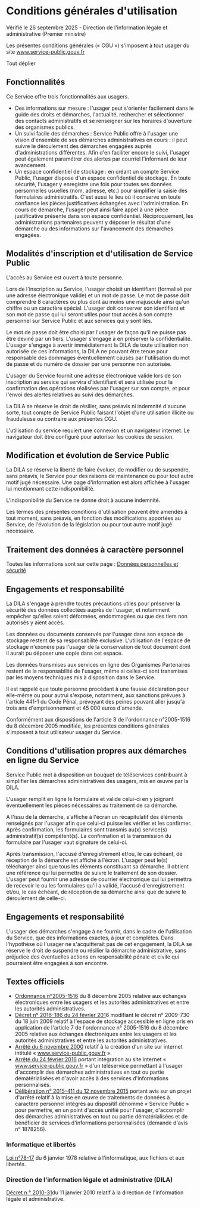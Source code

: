 Conditions générales d'utilisation
==================================

Vérifié le 26 septembre 2025 - Direction de l'information légale et administrative (Premier ministre)

Les présentes conditions générales (« CGU ») s'imposent à tout usager du site www.service-public.gouv.fr

Tout déplier

Fonctionnalités
---------------

Ce Service offre trois fonctionnalités aux usagers.

* Des informations sur mesure : l'usager peut s'orienter facilement dans le guide des droits et démarches, l'actualité, rechercher et sélectionner des contacts administratifs et se renseigner sur les horaires d'ouverture des organismes publics.
* Un suivi facile des démarches : Service Public offre à l'usager une vision d'ensemble de ses démarches administratives en cours : il peut suivre le déroulement des démarches engagées auprès d'administrations différentes. Afin d'en faciliter encore le suivi, l'usager peut également paramétrer des alertes par courriel l'informant de leur avancement.
* Un espace confidentiel de stockage : en créant un compte Service Public, l'usager dispose d'un espace confidentiel de stockage. En toute sécurité, l'usager y enregistre une fois pour toutes ses données personnelles usuelles (nom, adresse, etc.) pour simplifier la saisie des formulaires administratifs. C'est aussi le lieu où il conserve en toute confiance les pièces justificatives échangées avec l'administration. En cours de démarche, l'usager peut ainsi faire appel à une pièce justificative présente dans son espace confidentiel. Réciproquement, les administrations partenaires peuvent y déposer le résultat d'une démarche ou des informations sur l'avancement des démarches engagées.

Modalités d'inscription et d'utilisation de Service Public
----------------------------------------------------------

L'accès au Service est ouvert à toute personne.

Lors de l'inscription au Service, l'usager choisit un identifiant (formalisé par une adresse électronique valide) et un mot de passe. Le mot de passe doit comprendre 8 caractères ou plus dont au moins une majuscule ainsi qu'un chiffre ou un caractère spécial. L'usager doit conserver son identifiant et son mot de passe qui lui seront utiles pour tout accès à son compte personnel sur Service Public et aux services qui y sont liés.

Le mot de passe doit être choisi par l'usager de façon qu'il ne puisse pas être deviné par un tiers. L'usager s'engage à en préserver la confidentialité. L'usager s'engage à avertir immédiatement la DILA de toute utilisation non autorisée de ces informations, la DILA ne pouvant être tenue pour responsable des dommages éventuellement causés par l'utilisation du mot de passe et du numéro de dossier par une personne non autorisée.

L'usager du Service fournit une adresse électronique valide lors de son inscription au service qui servira d'identifiant et sera utilisée pour la confirmation des opérations réalisées par l'usager sur son compte, et pour l'envoi des alertes relatives au suivi des démarches.

La DILA se réserve le droit de résilier, sans préavis ni indemnité d'aucune sorte, tout compte de Service Public faisant l'objet d'une utilisation illicite ou frauduleuse ou contraire aux présentes CGU.

L'utilisation du service requiert une connexion et un navigateur internet. Le navigateur doit être configuré pour autoriser les cookies de session.

Modification et évolution de Service Public
-------------------------------------------

La DILA se réserve la liberté de faire évoluer, de modifier ou de suspendre, sans préavis, le Service pour des raisons de maintenance ou pour tout autre motif jugé nécessaire. Une page d'information est alors affichée à l'usager lui mentionnant cette indisponibilité.

L'indisponibilité du Service ne donne droit à aucune indemnité.

Les termes des présentes conditions d'utilisation peuvent être amendés à tout moment, sans préavis, en fonction des modifications apportées au Service, de l'évolution de la législation ou pour tout autre motif jugé nécessaire.

Traitement des données à caractère personnel
--------------------------------------------

Toutes les informations sont sur cette page : [Données personnelles et sécurité](https://www.service-public.gouv.fr/P10001)[](mailto:cil@dila.gouv.fr " -  - Nouvelle fenêtre")

Engagements et responsabilité
-----------------------------

La DILA s'engage à prendre toutes précautions utiles pour préserver la sécurité des données collectées auprès de l'usager, et notamment empêcher qu'elles soient déformées, endommagées ou que des tiers non autorisés y aient accès.

Les données ou documents conservés par l'usager dans son espace de stockage restent de sa responsabilité exclusive. L'utilisation de l'espace de stockage n'exonère pas l'usager de la conservation de tout document dont il aurait pu déposer une copie dans cet espace.

Les données transmises aux services en ligne des Organismes Partenaires restent de la responsabilité de l'usager, même si celles-ci sont transmises par les moyens techniques mis à disposition dans le Service.

Il est rappelé que toute personne procédant à une fausse déclaration pour elle-même ou pour autrui s'expose, notamment, aux sanctions prévues à l'article 441-1 du Code Pénal, prévoyant des peines pouvant aller jusqu'à trois ans d'emprisonnement et 45 000 euros d'amende.

Conformément aux dispositions de l'article 3 de l'ordonnance n°2005-1516 du 8 décembre 2005 modifiée, les présentes conditions générales s'imposent à tout utilisateur usager du Service.

Conditions d'utilisation propres aux démarches en ligne du Service
------------------------------------------------------------------

Service Public met à disposition un bouquet de téléservices contribuant à simplifier les démarches administratives des usagers, mis en œuvre par la DILA.

L'usager remplit en ligne le formulaire et valide celui-ci en y joignant éventuellement les pièces nécessaires au traitement de sa démarche.

A l'issu de la démarche, s'affiche à l'écran un récapitulatif des éléments renseignés par l'usager afin que celui-ci puisse les vérifier et les confirmer. Après confirmation, les formulaires sont transmis au(x) service(s) administratif(s) compétent(s). La confirmation et la transmission du formulaire par l'usager vaut signature de celui-ci.

Après transmission, l'accusé d'enregistrement et/ou, le cas échéant, de réception de la démarche est affiché à l'écran. L'usager peut le(s) télécharger ainsi que tous les éléments constituant sa démarche. Il obtient une référence qui lui permettra de suivre le traitement de son dossier. L'usager peut fournir une adresse de courrier électronique qui lui permettra de recevoir le ou les formulaires qu'il a validé, l'accusé d'enregistrement et/ou, le cas échéant, de réception de sa démarche ainsi que de suivre le déroulement de celle-ci.

Engagements et responsabilité
-----------------------------

L'usager des démarches s'engage à ne fournir, dans le cadre de l'utilisation du Service, que des informations exactes, à jour et complètes. Dans l'hypothèse où l'usager ne s'acquitterait pas de cet engagement, la DILA se réserve le droit de suspendre ou résilier la démarche administrative, sans préjudice des éventuelles actions en responsabilité pénale et civile qui pourraient être engagées à son encontre.

Textes officiels
----------------

* [Ordonnance n°2005-1516](http://www.legifrance.gouv.fr/affichTexte.do?cidTexte=JORFTEXT000000636232&fastPos=1&fastReqId=861641718&categorieLien=cid&oldAction=rechTexte "Ordonnance n°2005-1516 - www.legifrance.gouv.fr - Nouvelle fenêtre") du 8 décembre 2005 relative aux échanges électroniques entre les usagers et les autorités administratives et entre les autorités administratives.
* [Décret n° 2016-186 du 24 février 201](https://www.legifrance.gouv.fr/affichTexte.do;jsessionid=A931A24E05A2AF866EE6A1F31330C29D.tpdila12v_3?cidTexte=JORFTEXT000032106761&dateTexte=&oldAction=rechJO&categorieLien=id&idJO=JORFCONT000032106756 "Décret n° 2016-186 du 24 février 201 - www.legifrance.gouv.fr - Nouvelle fenêtre")6 modifiant le décret n° 2009-730 du 18 juin 2009 relatif à l'espace de stockage accessible en ligne pris en application de l'article 7 de l'ordonnance n° 2005-1516 du 8 décembre 2005 relative aux échanges électroniques entre les usagers et les autorités administratives et entre les autorités administratives.
* [Arrêté du 6 novembre 2000](https://www.legifrance.gouv.fr/affichTexte.do?cidTexte=JORFTEXT000000586125&dateTexte= "Arrêté du 6 novembre 2000 - www.legifrance.gouv.fr - Nouvelle fenêtre") relatif à la création d'un site sur internet intitulé « www.service-public.gouv.fr ».
* [Arrêté du 24 février 2016](https://www.legifrance.gouv.fr/affichTexte.do;jsessionid=A931A24E05A2AF866EE6A1F31330C29D.tpdila12v_3?cidTexte=JORFTEXT000032106812&dateTexte=&oldAction=rechJO&categorieLien=id&idJO=JORFCONT000032106756 "Arrêté du 24 février 2016 - www.legifrance.gouv.fr - Nouvelle fenêtre") portant intégration au site internet « www.service-public.gouv.fr » d'un téléservice permettant à l'usager d'accomplir des démarches administratives en tout ou partie dématérialisées et d'avoir accès à des services d'informations personnalisés.
* [Délibération n° 2015-411 du 12 novembre 2015](https://www.legifrance.gouv.fr/affichTexte.do;jsessionid=A931A24E05A2AF866EE6A1F31330C29D.tpdila12v_3?cidTexte=JORFTEXT000032107742&dateTexte=&oldAction=rechJO&categorieLien=id&idJO=JORFCONT000032106756 "Délibération n° 2015-411 du 12 novembre 2015 - www.legifrance.gouv.fr - Nouvelle fenêtre") portant avis sur un projet d'arrêté relatif à la mise en œuvre de traitements de données à caractère personnel intégrés au dispositif dénommé « Service Public » pour permettre, en un point d'accès unifié pour l'usager, d'accomplir des démarches administratives en tout ou partie dématérialisées et de bénéficier de services d'informations personnalisées (demande d'avis n° 1878256).

### Informatique et libertés

[Loi n°78-17](https://www.legifrance.gouv.fr/affichTexte.do?cidTexte=JORFTEXT000000886460&fastPos=1&fastReqId=1717735209&categorieLien=cid&oldAction=rechTexte "Loi n°78-17 - www.legifrance.gouv.fr - Nouvelle fenêtre") du 6 janvier 1978 relative à l'informatique, aux fichiers et aux libertés.

### Direction de l'information légale et administrative (DILA)

[Décret n ° 2010-31](https://www.legifrance.gouv.fr/affichTexte.do?cidTexte=JORFTEXT000021658499&dateTexte=20141114 "Décret n ° 2010-31 - www.legifrance.gouv.fr - Nouvelle fenêtre")du 11 janvier 2010 relatif à la direction de l'information légale et administrative.